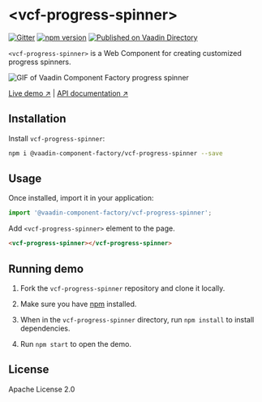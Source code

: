 # &lt;vcf-progress-spinner&gt;

[![Gitter](https://badges.gitter.im/Join%20Chat.svg)](https://gitter.im/vaadin/web-components?utm_source=badge&utm_medium=badge&utm_campaign=pr-badge)
[![npm version](https://badgen.net/npm/v/@vaadin-component-factory/vcf-progress-spinner)](https://www.npmjs.com/package/@vaadin-component-factory/vcf-progress-spinner)
[![Published on Vaadin Directory](https://img.shields.io/badge/Vaadin%20Directory-published-00b4f0.svg)](https://vaadin.com/directory/component/vaadin-component-factoryvcf-progress-spinner)

`<vcf-progress-spinner>` is a Web Component for creating customized progress spinners.

![GIF of Vaadin Component Factory progress spinner](https://user-images.githubusercontent.com/3392815/86607970-a154e200-bfb2-11ea-9b1b-dec5d9e1dd64.gif)

[Live demo ↗](https://vcf-progress-spinner.netlify.com)
|
[API documentation ↗](https://vcf-progress-spinner.netlify.com/api/#/elements/Vaadin.VcfProgressSpinner)

## Installation

Install `vcf-progress-spinner`:

```sh
npm i @vaadin-component-factory/vcf-progress-spinner --save
```

## Usage

Once installed, import it in your application:

```js
import '@vaadin-component-factory/vcf-progress-spinner';
```

Add `<vcf-progress-spinner>` element to the page.

```html
<vcf-progress-spinner></vcf-progress-spinner>
```

## Running demo

1. Fork the `vcf-progress-spinner` repository and clone it locally.

1. Make sure you have [npm](https://www.npmjs.com/) installed.

1. When in the `vcf-progress-spinner` directory, run `npm install` to install dependencies.

1. Run `npm start` to open the demo.

## License

Apache License 2.0